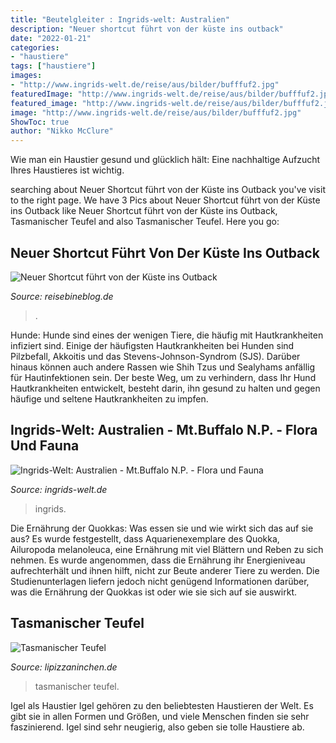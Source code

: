 ```yaml
---
title: "Beutelgleiter : Ingrids-welt: Australien"
description: "Neuer shortcut führt von der küste ins outback"
date: "2022-01-21"
categories:
- "haustiere"
tags: ["haustiere"]
images:
- "http://www.ingrids-welt.de/reise/aus/bilder/bufffuf2.jpg"
featuredImage: "http://www.ingrids-welt.de/reise/aus/bilder/bufffuf2.jpg"
featured_image: "http://www.ingrids-welt.de/reise/aus/bilder/bufffuf2.jpg"
image: "http://www.ingrids-welt.de/reise/aus/bilder/bufffuf2.jpg"
ShowToc: true
author: "Nikko McClure"
---
```



Wie man ein Haustier gesund und glücklich hält: Eine nachhaltige Aufzucht Ihres Haustieres ist wichtig.

	

		
searching about Neuer Shortcut führt von der Küste ins Outback you've visit to the right page. We have 3 Pics about Neuer Shortcut führt von der Küste ins Outback like Neuer Shortcut führt von der Küste ins Outback, Tasmanischer Teufel and also Tasmanischer Teufel. Here you go:
		
    
## Neuer Shortcut Führt Von Der Küste Ins Outback

<img loading=lazy src="https://www.reisebineblog.de/wp-content/uploads/TEQ-KirramaRangeRoad-800-768x509.jpg" onerror="this.onerror=null;this.src='https://tse4.mm.bing.net/th?id=OIP.rOZFqWpnCs09iYhUM0EIkwHaE6&amp;pid=15.1';" alt="Neuer Shortcut führt von der Küste ins Outback">

_Source: reisebineblog.de_

>. 

	

Hunde:
Hunde sind eines der wenigen Tiere, die häufig mit Hautkrankheiten infiziert sind. Einige der häufigsten Hautkrankheiten bei Hunden sind Pilzbefall, Akkoitis und das Stevens-Johnson-Syndrom (SJS). Darüber hinaus können auch andere Rassen wie Shih Tzus und Sealyhams anfällig für Hautinfektionen sein. Der beste Weg, um zu verhindern, dass Ihr Hund Hautkrankheiten entwickelt, besteht darin, ihn gesund zu halten und gegen häufige und seltene Hautkrankheiten zu impfen.

    
## Ingrids-Welt: Australien - Mt.Buffalo N.P. - Flora Und Fauna

<img loading=lazy src="http://www.ingrids-welt.de/reise/aus/bilder/bufffuf2.jpg" onerror="this.onerror=null;this.src='https://tse1.mm.bing.net/th?id=OIP.g24xEQ0CacukY65VMflFMwHaEm&amp;pid=15.1';" alt="Ingrids-Welt: Australien - Mt.Buffalo N.P. - Flora und Fauna">

_Source: ingrids-welt.de_

>ingrids. 

	

Die Ernährung der Quokkas: Was essen sie und wie wirkt sich das auf sie aus?
Es wurde festgestellt, dass Aquarienexemplare des Quokka, Ailuropoda melanoleuca, eine Ernährung mit viel Blättern und Reben zu sich nehmen. Es wurde angenommen, dass die Ernährung ihr Energieniveau aufrechterhält und ihnen hilft, nicht zur Beute anderer Tiere zu werden. Die Studienunterlagen liefern jedoch nicht genügend Informationen darüber, was die Ernährung der Quokkas ist oder wie sie sich auf sie auswirkt.

    
## Tasmanischer Teufel

<img loading=lazy src="https://www.lipizzaninchen.de/fileadmin/bilder/koala_170_3.jpg" onerror="this.onerror=null;this.src='https://tse2.mm.bing.net/th?id=OIP.FZLT_oP5crVccPSc_izP_AAAAA&amp;pid=15.1';" alt="Tasmanischer Teufel">

_Source: lipizzaninchen.de_

>tasmanischer teufel. 

	

Igel als Haustier
Igel gehören zu den beliebtesten Haustieren der Welt. Es gibt sie in allen Formen und Größen, und viele Menschen finden sie sehr faszinierend. Igel sind sehr neugierig, also geben sie tolle Haustiere ab.

